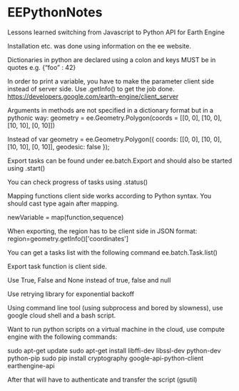 # EEPythonNotes
Lessons learned switching from Javascript to Python API for Earth Engine

Installation etc. was done using information on the ee website. 
 
Dictionaries in python are declared using a colon and keys MUST be in quotes e.g. {“foo” : 42}
 
In order to print a variable, you have to make the parameter client side instead of server side. Use .getInfo() to get the job done. https://developers.google.com/earth-engine/client_server
 
Arguments in methods are not specified in a dictionary format but in a pythonic way:
geometry = ee.Geometry.Polygon(coords = [[0, 0], [10,  0], [10, 10], [0, 10]])
 
Instead of 
var geometry = ee.Geometry.Polygon({
  coords: [[0, 0], [10,  0], [10, 10], [0, 10]],
  geodesic: false
});
 
Export tasks can be found under ee.batch.Export and should also be started using .start()
 
You can check progress of tasks using .status()
 
Mapping functions client side works according to Python syntax. You should cast type again after mapping. 
 
newVariable = map(function,sequence)
 
 
When exporting, the region has to be client side in JSON format:
region=geometry.getInfo()['coordinates']
 
You can get a tasks list with the following command
ee.batch.Task.list()
 
Export task function is client side. 
 
Use True, False and None instead of true, false and null
 
Use retrying library for exponential backoff
 
Using command line tool (using subprocess and bored by slowness), use google cloud shell and a bash script. 
 
Want to run python scripts on a virtual machine in the cloud, use compute engine with the following commands:
 
sudo apt-get update
sudo apt-get install libffi-dev libssl-dev python-dev python-pip
sudo pip install cryptography google-api-python-client earthengine-api
 
After that will have to authenticate and transfer the script (gsutil) 
 
 
 
 
 
 
 
 
 
 
 
 
